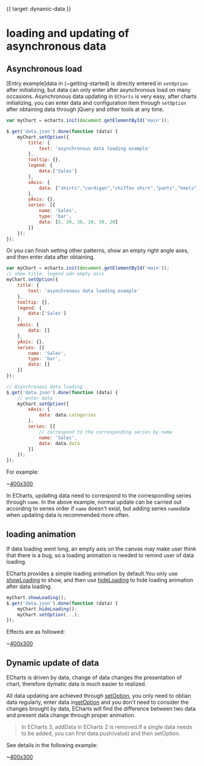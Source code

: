 {{ target: dynamic-data }}

# loading and updating of asynchronous data

## Asynchronous load

[Entry example]data in (~getting-started) is directly entered in `setOption` after initializing, but data can only enter after  asynchronous load on many occasions. Asynchronous data updating in `ECharts` is very easy, after charts initializing, you can enter data and configuration item through `setOption` after obtaining data through  jQuery and other tools at any time.
```js
var myChart = echarts.init(document.getElementById('main'));

$.get('data.json').done(function (data) {
    myChart.setOption({
        title: {
            text: 'asynchronous data loading example'
        },
        tooltip: {},
        legend: {
            data:['Sales']
        },
        xAxis: {
            data: ["shirts","cardigan","chiffon shirt","pants","heels","sockes"]
        },
        yAxis: {},
        series: [{
            name: 'Sales',
            type: 'bar',
            data: [5, 20, 36, 10, 10, 20]
        }]
    });
});
```

Or you can finish setting other patterns, show an empty right angle axes, and then enter data  after obtaining.

```js
var myChart = echarts.init(document.getElementById('main'));
// show title. legend adn empty axis
myChart.setOption({
    title: {
        text: 'asynchronous data loading example'
    },
    tooltip: {},
    legend: {
        data:['Sales']
    },
    xAxis: {
        data: []
    },
    yAxis: {},
    series: [{
        name: 'Sales',
        type: 'bar',
        data: []
    }]
});

// Asynchronous data loading 
$.get('data.json').done(function (data) {
    // enter data
    myChart.setOption({
        xAxis: {
            data: data.categories
        },
        series: [{
            // correspond to the corresponding series by name
            name: 'Sales',
            data: data.data
        }]
    });
});
```

For example: 

~[400x300](${galleryViewPath}doc-example/tutorial-async&edit=1&reset=1)

In ECharts, updating data need to correspond to the corresponding series through `name`. In the above example, normal update can be carried out according to series order if `name` doesn't exist, but adding series `name`data when updating data is recommended more often. 

## loading animation

If data loading went long, an empty axis on the canvas may make user think that there is a bug, so a loading animation is needed to remind user of data loading. 

ECharts provides a simple loading animation by default.You only use [showLoading](api.html#echartsInstance.showLoading) to show, and then use [hideLoading](api.html#echartsInstance.hideLoading) to hide loading animation after data loading.
```js
myChart.showLoading();
$.get('data.json').done(function (data) {
    myChart.hideLoading();
    myChart.setOption(...);
});
```

Effects are as followed: 

~[400x300](${galleryViewPath}doc-example/tutorial-loading&edit=1&reset=1)

## Dynamic update of data

ECharts is driven by data, change of data changes the presentation of chart, therefore dymatic data is much easier to realized.

All data updating are achieved through [setOption](~api.html#echartsInstance.setOption), you only need to obtian data regularly, enter data in[setOption](~api.html#echartsInstance.setOption) and you don't need to consider the changes brought by data, ECharts will find the difference between two data and present data change through proper animation. 

>In ECharts 3, addData in ECharts 2 is removed.If a single data needs to be added, you can first data.push(value) and then setOption.

See details in the following example:

~[400x300](${galleryViewPath}doc-example/tutorial-dynamic-data&edit=1&reset=1)